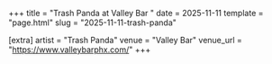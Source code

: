 +++
title = "Trash Panda at Valley Bar "
date = 2025-11-11
template = "page.html"
slug = "2025-11-11-trash-panda"

[extra]
artist = "Trash Panda"
venue = "Valley Bar"
venue_url = "https://www.valleybarphx.com/"
+++
